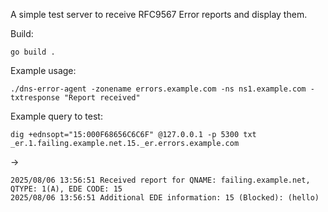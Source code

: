 A simple test server to receive RFC9567 Error reports and display them.

Build:

```
go build .
```

Example usage:

``` 
./dns-error-agent -zonename errors.example.com -ns ns1.example.com -txtresponse "Report received"
```

Example query to test:

```
dig +ednsopt="15:000F68656C6C6F" @127.0.0.1 -p 5300 txt _er.1.failing.example.net.15._er.errors.example.com
```

-> 

```
2025/08/06 13:56:51 Received report for QNAME: failing.example.net, QTYPE: 1(A), EDE CODE: 15
2025/08/06 13:56:51 Additional EDE information: 15 (Blocked): (hello)
```

